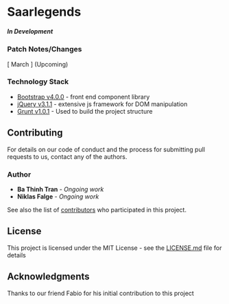 # Saarlegends

##### In Development

### Patch Notes/Changes

[ March ] (Upcoming)

### Technology Stack

* [Bootstrap v4.0.0](https://getbootstrap.com/) - front end component library
* [jQuery v3.1.1](https://jquery.com/) - extensive js framework for DOM manipulation
* [Grunt v1.0.1](https://gruntjs.com/) - Used to build the project structure


## Contributing

For details on our code of conduct and the process for submitting pull requests to us, contact any of the authors.

### Author
* **Ba Thinh Tran** - *Ongoing work*
* **Niklas Falge** - *Ongoing work*

See also the list of [contributors](https://github.com/PewhProgrammer/Membran/graphs/contributors) who participated in this project.

## License

This project is licensed under the MIT License - see the [LICENSE.md](LICENSE.md) file for details

## Acknowledgments

Thanks to our friend Fabio for his initial contribution to this project
